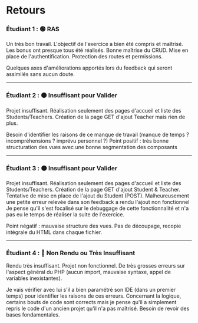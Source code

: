 # Retours 

### Étudiant 1 : 🟢 RAS

Un très bon travail. L'objectif de l'exercice a bien été compris et maîtrisé. Les bonus ont presque tous été réalisés.
Bonne maîtrise du CRUD. Mise en place de l'authentification. Protection des routes et permissions.

Quelques axes d'améliorations apportés lors du feedback qui seront assimilés sans aucun doute.

* * *

### Étudiant 2 : 🟠 Insuffisant pour Valider

Projet insuffisant. Réalisation seulement des pages d'accueil et liste des Students/Teachers.
Création de la page GET d'ajout Teacher mais rien de plus.

Besoin d'identifier les raisons de ce manque de travail (manque de temps ? incompréhensions ? imprévu personnel ?)
Point positif : très bonne structuration des vues avec une bonne segmentation des composants

* * *

### Étudiant 3 : 🟠 Insuffisant pour Valider
Projet insuffisant. Réalisation seulement des pages d'accueil et liste des Students/Teachers.
Création de la page GET d'ajout Student & Teacher.
Tentative de mise en place de l'ajout du Student (POST). Malheureusement une petite erreur relevée dans son feedback a rendu l'ajout non fonctionnel
Je pense qu'il s'est focalisé sur le debuggage de cette fonctionnalité et n'a pas eu le temps de réaliser la suite de l'exercice.

Point négatif : mauvaise structure des vues. Pas de découpage, recopie intégrale du HTML dans chaque fichier.

* * *

### Étudiant 4 : 🔴 Non Rendu ou Très Insuffisant

Rendu très insuffisant. Projet non fonctionnel. De très grosses erreurs sur l'aspect général du PHP (aucun import, mauvaise syntaxe, appel de variables inexistantes).

Je vais vérifier avec lui s'il a bien paramétré son IDE (dans un premier temps) pour identifier les raisons de ces erreurs.
Concernant la logique, certains bouts de code sont corrects mais je pense qu'il a simplement repris le code d'un ancien projet qu'il n'a pas maîtrisé.
Besoin de revoir des bases fondamentales.